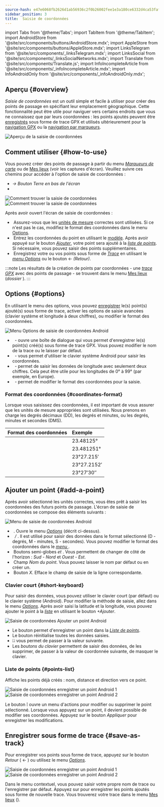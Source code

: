```yaml
---
source-hash: e47e6068fb2626d1ab56936c2f0b26002fee1e3a180ce6332d4ca53fafd316b7
sidebar_position: 3
title:  Saisie de coordonnées
---
```

import Tabs from '@theme/Tabs';
import TabItem from '@theme/TabItem';
import AndroidStore from '@site/src/components/buttons/AndroidStore.mdx';
import AppleStore from '@site/src/components/buttons/AppleStore.mdx';
import LinksTelegram from '@site/src/components/_linksTelegram.mdx';
import LinksSocial from '@site/src/components/_linksSocialNetworks.mdx';
import Translate from '@site/src/components/Translate.js';
import InfoIncompleteArticle from '@site/src/components/_infoIncompleteArticle.mdx';
import InfoAndroidOnly from '@site/src/components/_infoAndroidOnly.mdx';



<InfoAndroidOnly />

## Aperçu {#overview}

*Saisie de coordonnées* est un outil simple et facile à utiliser pour créer des points de passage en spécifiant leur emplacement géographique. Cette fonctionnalité peut être utile pour naviguer vers certains endroits que vous ne connaissez que par leurs coordonnées : les points ajoutés peuvent être [enregistrés](#save-as-track) sous forme de trace GPX et utilisés ultérieurement pour la [navigation GPX](../navigation/setup/gpx-navigation.md) ou la [navigation par marqueurs](../navigation/setup/markers-navigation.md#add-gpx).

![Aperçu de la saisie de coordonnées](@site/static/img/plan-route/coordinates_input/coordinates_input_overview.png)

## Comment utiliser {#how-to-use}

Vous pouvez créer des points de passage à partir du menu *[Marqueurs de carte](../personal/markers.md#map-markers-menu)* ou de [Mes lieux](../personal/myplaces.md) (voir les captures d'écran). Veuillez suivre ces chemins pour accéder à l'option de saisie de coordonnées :
  - *<Translate android="true" ids="shared_string_menu,shared_string_my_places,shared_string_gpx_tracks"/> → Bouton Terre en bas de l'écran*
  - *<Translate android="true" ids="shared_string_menu,map_markers_item,shared_string_more_without_dots,coordinate_input"/>*

![Comment trouver la saisie de coordonnées](@site/static/img/plan-route/coordinates_input/coordinates_input_how_to_find_1.png) ![Comment trouver la saisie de coordonnées](@site/static/img/plan-route/coordinates_input/coordinates_input_how_to_find_2.png)

Après avoir ouvert l'écran de saisie de coordonnées :

- &nbsp;Assurez-vous que les [unités de mesure](#coordinates-format) correctes sont utilisées. Si ce n'est pas le cas, modifiez le format des coordonnées dans le menu [Options](#options).
- &nbsp;Entrez les coordonnées du point en utilisant le [modèle](#add-a-point). Après avoir appuyé sur le bouton *[Ajouter](#add-a-point)*, votre point sera ajouté à la *[liste de points](#points-list)*. Si nécessaire, vous pouvez saisir des points supplémentaires.
- &nbsp;Enregistrez votre ou vos points sous forme de *[Trace](../personal/tracks/manage-tracks.md)* en utilisant le *[menu Options](#options)* ou le bouton &#8592; *(Retour)*.

:::note
Les résultats de la création de points par coordonnées - une *[trace GPX](../personal/tracks/manage-tracks.md)* avec des points de passage - se trouvent dans le menu [Mes lieux](../personal/myplaces.md) (*dossier <Translate android="true" ids="shared_string_menu,shared_string_my_places,shared_string_gpx_tracks,map_markers_item"/>*).
:::

## Options {#options}

En utilisant le menu des options, vous pouvez [enregistrer](#save-as-track) le(s) point(s) ajouté(s) sous forme de trace, activer les options de saisie avancées (clavier système et longitude à deux chiffres), ou modifier le format des coordonnées.

![Menu Options de saisie de coordonnées Android](@site/static/img/plan-route/coordinates_input/coordinates_input_options.png)

- &nbsp;*<Translate android="true" ids="coord_input_save_as_track"/>* - ouvre une boîte de dialogue qui vous permet d'enregistrer le(s) point(s) créé(s) sous forme de trace GPX. Vous pouvez modifier le nom de la trace ou le laisser par défaut.
- &nbsp;*<Translate android="true" ids="use_system_keyboard"/>* - vous permet d'utiliser le clavier système Android pour saisir les coordonnées.
- &nbsp;*<Translate android="true" ids="use_two_digits_longitude"/>* - permet de saisir les données de longitude avec seulement deux chiffres. Cela peut être utile pour les longitudes de 0° à 99° (par exemple, en Europe).
- &nbsp;*<Translate android="true" ids="coordinates_format"/>* - permet de modifier le format des coordonnées pour la saisie.

### Format des coordonnées {#coordinates-format}

Lorsque vous saisissez des coordonnées, il est important de vous assurer que les unités de mesure appropriées sont utilisées. Nous prenons en charge les degrés décimaux (DD), les degrés et minutes, ou les degrés, minutes et secondes (DMS).

|Format des coordonnées| Exemple |
|:------|:------|
|<Translate android="true" ids="dd_ddddd_format"/> |23.48125°|
|<Translate android="true" ids="dd_dddddd_format"/> | 23.481251°|
|<Translate android="true" ids="dd_mm_mmm_format"/> | 23°27.215′|
|<Translate android="true" ids="dd_mm_mmmm_format"/> | 23°27.2152′|
|<Translate android="true" ids="dd_mm_ss_format"/> | 23°27′30″|

## Ajouter un point {#add-a-point}

Après avoir sélectionné les unités correctes, vous êtes prêt à saisir les coordonnées des futurs points de passage.
L'écran de saisie de coordonnées se compose des éléments suivants :

![Menu de saisie de coordonnées Android](@site/static/img/plan-route/coordinates_input/coordinates_input_add_point.png)

- &nbsp;*<Translate android="true" ids="shared_string_options"/>*. Ouvre le menu *[Options](#options)* (décrit ci-dessus).
- &nbsp;*<Translate android="true" ids="navigate_point_latitude"/> / <Translate android="true" ids="navigate_point_longitude"/>*. Il est utilisé pour saisir des données dans le format sélectionné (D - degrés, M - minutes, S - secondes). Vous pouvez modifier le format des coordonnées dans le *[menu <Translate android="true" ids="shared_string_options"/>](#options)*.
- &nbsp;Boutons semi-globes *<Translate android="true" ids="navigate_point_latitude"/> et <Translate android="true" ids="navigate_point_longitude"/>*. Vous permettent de changer de côté de l'horizon : *Sud - Nord* et *Ouest - Est*.
- &nbsp;Champ *Nom du point*. Vous pouvez laisser le nom par défaut ou en créer un.
- &nbsp;Bouton *X*. Efface le champ de saisie de la ligne correspondante.

### Clavier court {#short-keyboard}

Pour saisir des données, vous pouvez utiliser le clavier court (par défaut) ou le clavier système (Android). Pour modifier la méthode de saisie, allez dans le menu *[Options](#options)*. Après avoir saisi la latitude et la longitude, vous pouvez ajouter le point à la *[liste](#points-list)* en utilisant le bouton *+Ajouter*.

![Saisie de coordonnées Ajouter un point Android](@site/static/img/plan-route/coordinates_input/coordinates_input_keyboard.png)

- Le bouton *<Translate android="true" ids="shared_string_add"/>* permet d'enregistrer un point dans la *[Liste de points](#points-list)*.
- Le bouton *<Translate android="true" ids="shared_string_clear"/>* réinitialise toutes les données saisies.
- &#9032; vous permet de passer à la valeur suivante.
- Les *boutons du clavier* permettent de saisir des données, de les supprimer, de passer à la valeur de coordonnée suivante, de masquer le clavier.

### Liste de points {#points-list}

Affiche les points déjà créés : nom, distance et direction vers ce point.

![Saisie de coordonnées enregistrer un point Android 1](@site/static/img/plan-route/coordinates_input/coordinates_input_points_list_1.png) ![Saisie de coordonnées enregistrer un point Android 2](@site/static/img/plan-route/coordinates_input/coordinates_input_points_list_2.png)

Le bouton **⁝** ouvre un menu d'actions pour modifier ou supprimer le point sélectionné.
Lorsque vous appuyez sur un point, il devient possible de modifier ses coordonnées. Appuyez sur le bouton *Appliquer* pour enregistrer les modifications.

## Enregistrer sous forme de trace {#save-as-track}

Pour enregistrer vos points sous forme de trace, appuyez sur le bouton *Retour* ( &#8592; ) ou utilisez le menu *[Options](#options)*.

![Saisie de coordonnées enregistrer un point Android 1](@site/static/img/plan-route/coordinates_input/coordinates_input_save.png) ![Saisie de coordonnées enregistrer un point Android 2](@site/static/img/plan-route/coordinates_input/coordinates_input_my_places_list.png)

Dans le menu contextuel, vous pouvez saisir votre propre nom de trace ou l'enregistrer par défaut. Appuyez sur <Translate android="true" ids="shared_string_save"/> pour enregistrer les points ajoutés sous forme de nouvelle trace.
Vous trouverez votre trace dans le menu [Mes lieux](../personal/myplaces.md) (<Translate android="true" ids="shared_string_menu,shared_string_my_places,shared_string_gpx_tracks,map_markers_item"/>).
